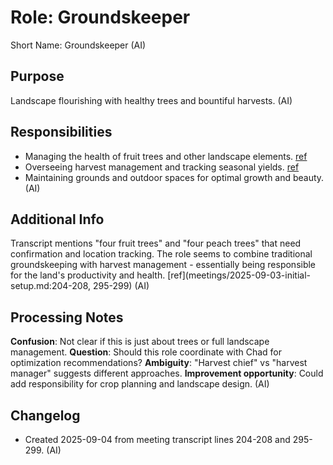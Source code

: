 # Role: Groundskeeper

Short Name: Groundskeeper (AI)

## Purpose

Landscape flourishing with healthy trees and bountiful harvests. (AI)

## Responsibilities

- Managing the health of fruit trees and other landscape elements. [ref](meetings/2025-09-03-initial-setup.md:204-208)
- Overseeing harvest management and tracking seasonal yields. [ref](meetings/2025-09-03-initial-setup.md:204-208)
- Maintaining grounds and outdoor spaces for optimal growth and beauty. (AI)

## Additional Info

Transcript mentions "four fruit trees" and "four peach trees" that need confirmation and location tracking. The role seems to combine traditional groundskeeping with harvest management - essentially being responsible for the land's productivity and health. [ref](meetings/2025-09-03-initial-setup.md:204-208, 295-299) (AI)

## Processing Notes

**Confusion**: Not clear if this is just about trees or full landscape management. **Question**: Should this role coordinate with Chad for optimization recommendations? **Ambiguity**: "Harvest chief" vs "harvest manager" suggests different approaches. **Improvement opportunity**: Could add responsibility for crop planning and landscape design. (AI)

## Changelog

- Created 2025-09-04 from meeting transcript lines 204-208 and 295-299. (AI)